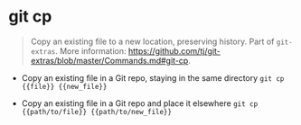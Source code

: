 # git cp
> Copy an existing file to a new location, preserving history.
> Part of `git-extras`.
> More information: <https://github.com/tj/git-extras/blob/master/Commands.md#git-cp>.

- Copy an existing file in a Git repo, staying in the same directory
`git cp {{file}} {{new_file}}`

- Copy an existing file in a Git repo and place it elsewhere
`git cp {{path/to/file}} {{path/to/new_file}}`

